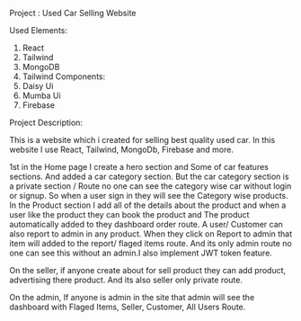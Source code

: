 Project : Used Car Selling Website

Used Elements: 
1. React
2. Tailwind 
3. MongoDB
4. Tailwind Components:
1. Daisy Ui
2. Mumba Ui
5. Firebase

Project Description: 

This is a website which i created for selling best quality used car. In this website I use React, Tailwind, MongoDb, Firebase and more. 

1st in the Home page I create a hero section and Some of car features sections. And added a car category section. But the car category section is a private section / Route no one can see the category wise car without login or signup. So when a user sign in they will see the Category wise products.  In the Product section I add all of the details about the product and when a user like the product they can book the product and The product automatically added to they dashboard order route. A user/ Customer can also report to admin in any product. When they click on Report to admin that item will added to the report/ flaged items route. And its only admin route no one can see this without an admin.I also implement JWT token feature.

On the seller, if anyone create about for sell product they can add product, advertising there product. And its also seller only private route.


On the admin,  If anyone is admin in the site that admin will see the dashboard with Flaged Items, Seller, Customer,  All Users Route.


